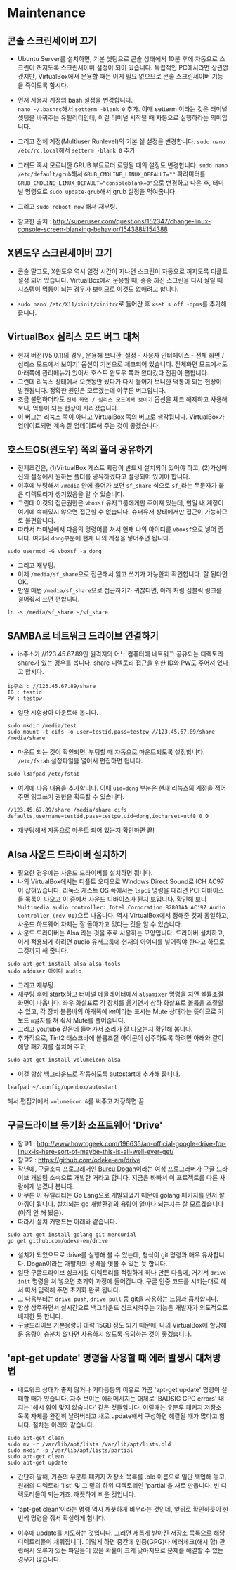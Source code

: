 # Maintenance


## 콘솔 스크린세이버 끄기

* Ubuntu Server를 설치하면, 기본 셋팅으로 콘솔 상태에서 10분 후에 자동으로 스크린이 꺼지도록 스크린세이버 설정이 되어 있습니다.  독립적인 PC에서라면 상관없겠지만, VirtualBox에서 운용할 때는 이게 필요 없으므로 콘솔 스크린세이버 기능을 죽이도록 합시다.

* 먼저 사용자 계정의 bash 설정을 변경합니다.	
`nano ~/.bashrc`해서 `setterm -blank 0` 추가.  이때 setterm 이라는 것은 터미널 셋팅을 바꿔주는 유틸리티인데, 이걸 터미널 시작될 때 자동으로 실행하라는 의미입니다.

* 그리고 전체 계정(Multiuser Runlevel)의 기본 쉘 설정을 변경합니다.
`sudo nano /etc/rc.local`해서 `setterm -blank 0` 추가

* 그래도 혹시 모르니깐 GRUB 부트로더 로딩될 때의 설정도 변경합니다.
`sudo nano /etc/default/grub`해서 `GRUB_CMDLINE_LINUX_DEFAULT=""` 파라미터를 `GRUB_CMDLINE_LINUX_DEFAULT="consoleblank=0"`으로 변경하고 나온 후, 터미널 명령으로 `sudo update-grub`해서 grub 설정을 먹여줍니다.

* 그리고 `sudo reboot now` 해서 재부팅.

* 참고한 출처 : http://superuser.com/questions/152347/change-linux-console-screen-blanking-behavior/154388#154388


## X윈도우 스크린세이버 끄기

* 콘솔 말고도, X윈도우 역시 일정 시간이 지나면 스크린이 자동으로 꺼지도록 디폴트 설정 되어 있습니다.  VirtualBox에서 운용할 때, 종종 꺼진 스크린을 다시 살릴 때 시스템이 먹통이 되는 경우가 보이므로 이것도 없애려고 합니다.

* `sudo nano /etc/X11/xinit/xinitrc`로 들어간 후 `xset s off -dpms`를 추가해 줍니다.


## VirtualBox 심리스 모드 버그 대처

* 현재 버전(V5.0.1)의 경우, 운용해 보니깐 '설정 - 사용자 인터페이스 - 전체 화면 / 심리스 모드에서 보이기' 옵션이 기본으로 체크되어 있습니다.  전체화면 모드에서도 아래쪽에 관리메뉴가 있어서 호스트 윈도우 쪽과 왔다갔다 전환이 편합니다.
* 그런데 리눅스 상태에서 오랫동안 뒀다가 다시 들어가 보니깐 먹통이 되는 현상이 발견됩니다.  정확한 원인은 모르겠는데  아무튼 버그입니다.
* 조금 불편하더라도 `전체 화면 / 심리스 모드에서 보이기` 옵션을 체크 해제하고 사용해 보니, 먹통이 되는 현상이 사라졌습니다.
* 이 버그는 리눅스 쪽이 아니고 VirtualBox 쪽의 버그로 생각됩니다.  VirtualBox가 업데이트되면 계속 잘 업데이트해 주는 것이 좋겠습니다.


## 호스트OS(윈도우) 쪽의 폴더 공유하기

* 전제조건은, (1)VirtualBox 게스트 확장이 반드시 설치되어 있어야 하고, (2)가상머신의 설정에서 원하는 폴더를 공유하겠다고 설정되어 있어야 합니다.
* 이후에 부팅해서 `/media` 안에 들어가 보면 `sf_share` 식으로 `sf_`라는 두문자가 붙은 디렉토리가 생겨있음을 알 수 있습니다.
* 그런데 이것의 접근권한은 `vboxsf` 유저그룹에게만 주어져 있는데, 만일 내 계정이 여기에 속해있지 않으면 접근할 수 없습니다.  슈퍼유저 상태에서만 접근이 가능하므로 불편합니다.
* 따라서 터미널에서 다음의 명령어를 쳐서 현재 나의 아이디를 `vboxsf`으로 넣어 줍니다.  여기서 `dong`부분에 현재 나의 계정을 넣어주면 됩니다.
```
sudo usermod -G vboxsf -a dong
```
* 그리고 재부팅.
* 이제 `/media/sf_share`으로 접근해서 읽고 쓰기가 가능한지 확인합니다.  잘 된다면 OK.
* 만일 매번 `/media/sf_share`으로 접근하기가 귀챦다면, 아래 처럼 심볼릭 링크를 걸어줘서 쓰면 편합니다.
```
ln -s /media/sf_share ~/sf_share
```


## SAMBA로 네트워크 드라이브 연결하기

* ip주소가 //123.45.67.89인 원격지의 어느 컴퓨터에 네트워크 공유되는 디렉토리 share가 있는 경우를 봅니다.  share 디렉토리 접근을 위한 ID와 PW도 주어져 있다고 합시다.
```
ip주소 : //123.45.67.89/share
ID : testid
PW : testpw
```

* 일단 시험삼아 마운트해 봅니다.
```
sudo mkdir /media/test
sudo mount -t cifs -o user=testid,pass=testpw //123.45.67.89/share /media/share
```

* 마운트 되는 것이 확인되면, 부팅할 때 자동으로 마운트되도록 설정합니다.  `/etc/fstab` 설정파일을 열어서 편집하면 됩니다.
```
sudo l3afpad /etc/fstab
```

* 여기에 다음 내용을 추가합니다.  이때 `uid=dong` 부분은 현재 리눅스의 계정을 적어주면 읽고쓰기 권한을 획득할 수 있습니다.
```
//123.45.67.89/share /media/share cifs defaults,username=testid,pass=testpw,uid=dong,iocharset=utf8 0 0
```

* 재부팅해서 자동으로 마운트 되어 있는지 확인하면 끝!


## Alsa 사운드 드라이버 설치하기
* 필요한 경우에는 사운드 드라이버를 설치하면 됩니다.
* 나의 VirtualBox에서는 디폴트 오디오로 Windows Direct Sound로 ICH AC97이 잡혀있습니다.  리눅스 게스트 OS 쪽에서는 `lspci` 명령을 때리면 PCI 디바이스들 목록이 나오고 이 중에서 사운드 디바이스가 뭔지 보입니다.  확인해 보니 `Multimedia audio controller: Intel Corporation 82801AA AC'97 Audio Controller (rev 01)`으로 나옵니다.  역시 VirtualBox에서 정해준 것과 동일하고, 사운드 하드웨어 자체는 잘 돌아가고 있다는 것을 알 수 있습니다.
* 사운드 드라이버는 Alsa 라는 것을 주로 사용하는 모양입니다.  드라이버 설치하고, 이게 적용되게 하려면 audio 유저그룹에 현재의 아이디를 넣어줘야 한다고 하므로 그것까지 해 줍니다.
```
sudo apt-get install alsa alsa-tools
sudo adduser 아이디 audio
```
* 그리고 재부팅.
* 재부팅 후에 startx하고 터미널 에뮬레이터에서 `alsamixer` 명령을 치면 볼륨조절 화면이 나옵니다.  좌우 화살표로 각 장치를 옮기면서 상하 화살표로 볼륨을 조절할 수 있고, 각 장치 볼륨바의 아래쪽에 `MM`이라는 표시는 Mute 상태라는 뜻이므로 키보드 `m`글자를 쳐 줘서 Mute를 풀어줍니다.
* 그리고 youtube 같은데 들어가서 소리가 잘 나오는지 확인해 봅니다.
* 추가적으로, Tint2 태스크바에 볼륨조절 아이콘이 상주하도록 하려면 아래와 같이 해당 패키지를 설치해 주고,
```
sudo apt-get install volumeicon-alsa
```
* 이걸 항상 백그라운드로 작동하도록 autostart에 추가해 줍니다.
```
leafpad ~/.config/openbox/autostart
```
해서 편집기에서 `volumeicon &`를 써주고 저장하면 끝.


## 구글드라이브 동기화 소프트웨어 'Drive'

* 참고1 : http://www.howtogeek.com/196635/an-official-google-drive-for-linux-is-here-sort-of-maybe-this-is-all-well-ever-get/
* 참고2 : https://github.com/odeke-em/drive
* 작년에, 구글소속 프로그래머인 [Burcu Dogan](https://github.com/rakyll)이라는 여성 프로그래머가 구글 드라이브 개발팀 소속으로 개발한 거라고 합니다.  지금은 바빠서 이 프로젝트를 다른 사람에게 넘겼나 봅니다.
* 아무튼 이 유틸리티는 Go Lang으로 개발되었기 때문에 golang 패키지를 먼저 깔아줘야 됩니다.  설치되는 go 개발환경의 용량이 얼마나 되는지는 잘 모르겠습니다(아직 안 해 봤음).
* 따라서 설치 커맨드는 아래와 같습니다.
```
sudo apt-get install golang git mercurial
go get github.com/odeke-em/drive
```
* 설치가 되었으므로 drive를 실행해 볼 수 있는데, 형식이 git 명령과 매우 유사합니다.  Dogan이라는 개발자의 성격을 엿볼 수 있는 듯 합니다.
* 일단 구글드라이브 싱크시킬 디렉토리를 적절하게 하나 만든 다음에, 거기서 `drive init` 명령을 쳐 넣으면 초기화 과정에 들어갑니다.  구글 인증 코드를 시키는대로 해서 따서 입력해 주면 초기화 완료 됩니다.
* 그 다음부터는 `drive push`, `drive pull` 등 git을 사용하는 느낌과 흡사합니다.
* 항상 상주하면서 실시간으로 백그라운드 싱크시켜주는 기능은 개발자가 의도적으로 배제한 듯 합니다.
* 구글드라이브 기본용량이 대략 15GB 정도 되기 때문에, 나의 VirtualBox에 할당해 둔 용량이 충분치 않다면 사용하지 않도록 유의하는 것이 좋겠습니다.




## 'apt-get update' 명령을 사용할 때 에러 발생시 대처방법
* 네트워크 상태가 좋지 않거나 기타등등의 이유로 가끔 'apt-get update' 명령이 실패할 때가 있습니다.  자주 보이는 에러메시지는 대체로 'BADSIG GPG errors' 내지는 '해시 합이 맞지 않습니다' 같은 것들입니다.  이럴때는 우분투 패키지 저장소 목록 자체를 완전히 날려버리고 새로 update해서 구성하면 해결될 때가 많다고 합니다.  절차는 아래와 같습니다.
```
sudo apt-get clean
sudo mv -r /var/lib/apt/lists /var/lib/apt/lists.old
sudo mkdir -p /var/lib/apt/lists/partial
sudo apt-get clean
sudo apt-get update
```

* 간단히 말해, 기존의 우분투 패키지 저장소 목록를 .old 이름으로 일단 백업해 놓고, 원래의 디렉토리 'list' 및 그 밑의 하위 디렉토리인 'partial'을 새로 만듭니다.  빈 디렉토리들이 되는거죠.  깨끗하게 비운 것입니다.

* 'apt-get clean'이라는 명령 역시 깨끗하게 비우라는 것인데, 앞뒤로 확인하듯이 한번씩 명령을 줘서 확실하게 합니다.

* 이후에 update를 시도하는 것입니다.  그러면 새롭게 받아진 저장소 목록으로 해당 디렉토리들이 채워집니다.  이렇게 하면 중간에 인증(GPG)나 에러체크(해시 합) 관련해서 오류가 있는 파일들이 있을 확률이 크게 낮아지므로 문제를 해결할 수 있는 경우가 많습니다.
